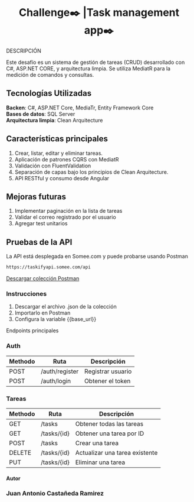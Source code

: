<h1 align="center">Challenge✒️ |Task management app✒️</h1>


<p>
 DESCRIPCIÓN
  
Este desafío es un sistema de gestión de tareas (CRUD) desarrollado con C#, ASP.NET CORE, y arquitectura limpia. Se utiliza MediatR para la medición de comandos y consultas.
<p/>

<h2>Tecnologías Utilizadas</h2>

**Backen**: C#, ASP.NET Core, MediaTr, Entity Framework Core
<br>
**Bases de datos**: SQL Server
<br>
**Arquitectura limpia**: Clean Arquitecture

<h2>Características principales</h2>

1. Crear, listar, editar y eliminar tareas.
2. Aplicación de patrones CQRS con MediatR
3. Validación con FluentValidation
4. Separación de capas bajo los principios de Clean Arquitecture.
5. API RESTful y consumo desde Angular


<h2>Mejoras futuras</h2>

1. Implementar paginación en la lista de tareas
2. Validar el correo registrado por el usuario
3. Agregar test unitarios

<h2>Pruebas de la API</h2>

La API está desplegada en Somee.com y puede probarse usando Postman

```bash
https://taskifyapi.somee.com/api
```
[Descargar colección Postman](./postman/Taskify.postman_collection.json)

### Instrucciones

1. Descargar el archivo .json de la colección
2. Importarlo en Postman
3. Configura la variable {{base_url}}

Endpoints principales

### Auth

| Methodo| Ruta          | Descripción         | 
| ------ | ------------- | ------------------- |
| POST   | /auth/register| Registrar usuario   |
| POST   | /auth/login   | Obtener el token    |


### Tareas

| Methodo| Ruta          | Descripción         | 
| ------ | ------------- | ------------------- |
| GET   | /tasks   | Obtener todas las tareas    |
| GET   |  /tasks/{id} | Obtener una tarea por ID |
| POST   | /tasks    | Crear una tarea   |
| DELETE   | /tasks/{id}| Actualizar una tarea existente   |
| PUT   | /tasks/{id} | Eliminar una tarea   |


#### Autor

### Juan Antonio Castañeda Ramirez </h2>

